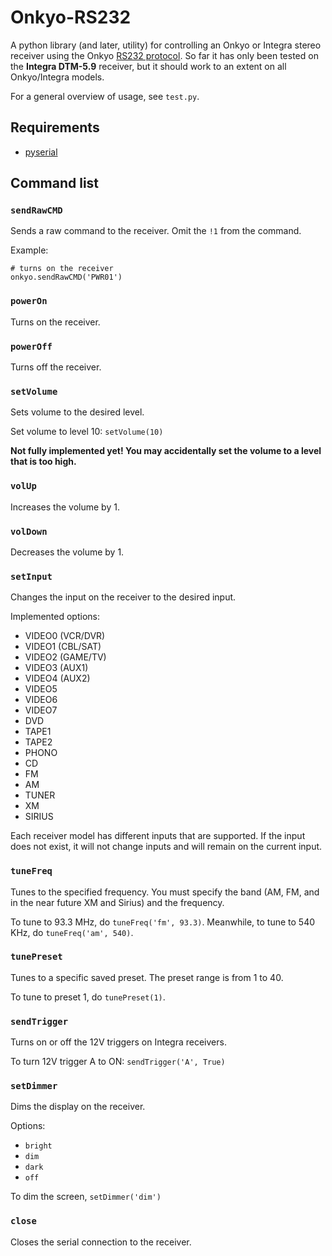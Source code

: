 # Onkyo-RS232

A python library (and later, utility) for controlling an Onkyo or Integra stereo receiver using the Onkyo [RS232 protocol][1]. So far it has only been tested on the **Integra DTM-5.9** receiver, but it should work to an extent on all Onkyo/Integra models.

For a general overview of usage, see `test.py`. 

## Requirements

* [pyserial][2]

## Command list

### `sendRawCMD`

Sends a raw command to the receiver. Omit the `!1` from the command.

Example:

    # turns on the receiver
    onkyo.sendRawCMD('PWR01')

### `powerOn`

Turns on the receiver.

### `powerOff`

Turns off the receiver.

### `setVolume`

Sets volume to the desired level.

Set volume to level 10: `setVolume(10)`

**Not fully implemented yet! You may accidentally set the volume to a level that is too high.**

### `volUp`

Increases the volume by 1.

### `volDown`

Decreases the volume by 1.

### `setInput`

Changes the input on the receiver to the desired input.

Implemented options:

* VIDEO0 (VCR/DVR)
* VIDEO1 (CBL/SAT)
* VIDEO2 (GAME/TV)
* VIDEO3 (AUX1)
* VIDEO4 (AUX2)
* VIDEO5
* VIDEO6
* VIDEO7
* DVD
* TAPE1
* TAPE2
* PHONO
* CD
* FM
* AM
* TUNER
* XM
* SIRIUS

Each receiver model has different inputs that are supported. If the input does not exist, it will not change inputs and will remain on the current input. 

### `tuneFreq`

Tunes to the specified frequency. You must specify the band (AM, FM, and in the near future XM and Sirius) and the frequency.

To tune to 93.3 MHz, do `tuneFreq('fm', 93.3)`. Meanwhile, to tune to 540 KHz, do `tuneFreq('am', 540)`.

### `tunePreset`

Tunes to a specific saved preset. The preset range is from 1 to 40.

To tune to preset 1, do `tunePreset(1)`.

### `sendTrigger`

Turns on or off the 12V triggers on Integra receivers.

To turn 12V trigger A to ON: `sendTrigger('A', True)`

### `setDimmer`

Dims the display on the receiver.

Options:

* `bright`
* `dim`
* `dark`
* `off`

To dim the screen, `setDimmer('dim')`

### `close`

Closes the serial connection to the receiver.

[1]: http://www.schematicsforfree.com/archive/file/Video/DVD%20&%20Other%20Disc%20Players/Onkyo%20-%20Dtr-6%202-Rs-232Codes.pdf
[2]: https://pyserial.readthedocs.io/en/latest/pyserial.html
